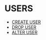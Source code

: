 # USERS

<ul>
<li><a href="create_user.md">CREATE USER</a></li>
<li><a href="drop_user.md">DROP USER</a></li>
<li><a href="alter_user.md">ALTER USER</a></li>
</ul>